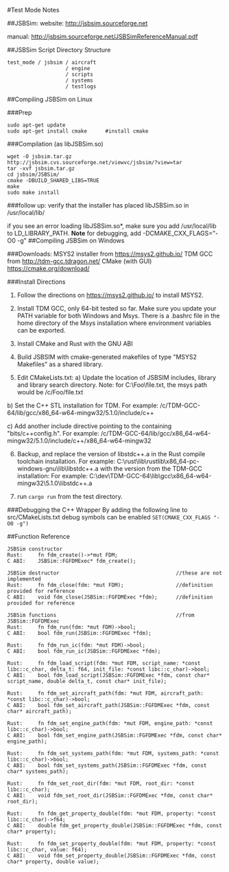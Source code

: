 #Test Mode Notes

##JSBSim:
website:  http://jsbsim.sourceforge.net

manual:   http://jsbsim.sourceforge.net/JSBSimReferenceManual.pdf

##JSBSim Script Directory Structure
```
test_mode / jsbsim / aircraft
                   / engine
                   / scripts
                   / systems
                   / testlogs
```

##Compiling JSBSim on Linux

###Prep
```
sudo apt-get update
sudo apt-get install cmake      #install cmake
```

###Compilation (as libJSBSim.so)
```
wget -O jsbsim.tar.gz http://jsbsim.cvs.sourceforge.net/viewvc/jsbsim/?view=tar
tar -xvf jsbsim.tar.gz
cd jsbsim/JSBSim/
cmake -DBUILD_SHARED_LIBS=TRUE
make
sudo make install
```
###follow up:
verify that the installer has placed libJSBSim.so in /usr/local/lib/

if you see an error loading libJSBSim.so*, make sure you add /usr/local/lib to LD_LIBRARY_PATH. 
**Note** for debugging, add -DCMAKE_CXX_FLAGS="-O0 -g"
##Compiling JSBSim on Windows

###Downloads:
    MSYS2 installer from https://msys2.github.io/
    TDM GCC from http://tdm-gcc.tdragon.net/
    CMake (with GUI) https://cmake.org/download/

###Install Directions
1) Follow the directions on https://msys2.github.io/ to install MSYS2.

2) Install TDM GCC, only 64-bit tested so far. Make sure you update your PATH variable for both Windows and Msys. There is a .bashrc file in the home directory of the Msys installation where environment variables can be exported.

3) Install CMake and Rust with the GNU ABI

4) Build JSBSIM with cmake-generated makefiles of type "MSYS2 Makefiles" as a shared library.

5) Edit CMakeLists.txt:
a) Update the location of JSBSIM includes, library and library search directory. Note: for C:\Foo\file.txt, the msys path would be /c/Foo/file.txt
    
b) Set the C++ STL installation for TDM. For example: /c/TDM-GCC-64/lib/gcc/x86_64-w64-mingw32/5.1.0/include/c++

c) Add another include directive pointing to the containing "bits/c++config.h". For example: /c/TDM-GCC-64/lib/gcc/x86_64-w64-mingw32/5.1.0/include/c++/x86_64-w64-mingw32

6) Backup, and replace the version of libstdc++.a in the Rust compile toolchain installation. For example: C:\rust\lib\rustlib\x86_64-pc-windows-gnu\lib\libstdc++.a with the version from the TDM-GCC installation: For example: C:\dev\TDM-GCC-64\lib\gcc\x86_64-w64-mingw32\5.1.0\libstdc++.a

7) run `cargo run` from the test directory.

###Debugging the C++ Wrapper
By adding the following line to src/CMakeLists.txt debug symbols can be enabled
`SET(CMAKE_CXX_FLAGS "-O0 -g")`


##Function Reference
```
JSBSim constructor
Rust:     fn fdm_create()->*mut FDM;
C ABI:    JSBSim::FGFDMExec* fdm_create();

JSBSim destructor                                      //these are not implemented
Rust:     fn fdm_close(fdm: *mut FDM);                 //definition provided for reference
C ABI:    void fdm_close(JSBSim::FGFDMExec *fdm);      //definition provided for reference

JSBSim functions                                       //from JSBSim::FGFDMExec
Rust:     fn fdm_run(fdm: *mut FDM)->bool;
C ABI:    bool fdm_run(JSBSim::FGFDMExec *fdm);

Rust:     fn fdm_run_ic(fdm: *mut FDM)->bool;
C ABI:    bool fdm_run_ic(JSBSim::FGFDMExec *fdm);

Rust:     fn fdm_load_script(fdm: *mut FDM, script_name: *const libc::c_char, delta_t: f64, init_file: *const libc::c_char)->bool;
C ABI:    bool fdm_load_script(JSBSim::FGFDMExec *fdm, const char* script_name, double delta_t, const char* init_file);

Rust:     fn fdm_set_aircraft_path(fdm: *mut FDM, aircraft_path: *const libc::c_char)->bool;
C ABI:    bool fdm_set_aircraft_path(JSBSim::FGFDMExec *fdm, const char* aircraft_path);

Rust:     fn fdm_set_engine_path(fdm: *mut FDM, engine_path: *const libc::c_char)->bool;
C ABI:    bool fdm_set_engine_path(JSBSim::FGFDMExec *fdm, const char* engine_path);

Rust:     fn fdm_set_systems_path(fdm: *mut FDM, systems_path: *const libc::c_char)->bool;
C ABI:    bool fdm_set_systems_path(JSBSim::FGFDMExec *fdm, const char* systems_path);

Rust:     fn fdm_set_root_dir(fdm: *mut FDM, root_dir: *const libc::c_char);
C ABI:    void fdm_set_root_dir(JSBSim::FGFDMExec *fdm, const char* root_dir);

Rust:     fn fdm_get_property_double(fdm: *mut FDM, property: *const libc::c_char)->f64;
C ABI:    double fdm_get_property_double(JSBSim::FGFDMExec *fdm, const char* property);

Rust:     fn fdm_set_property_double(fdm: *mut FDM, property: *const libc::c_char, value: f64);
C ABI:    void fdm_set_property_double(JSBSim::FGFDMExec *fdm, const char* property, double value);
```



